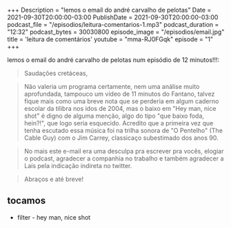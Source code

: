 +++
Description = "lemos o email do andré carvalho de pelotas"
Date = 2021-09-30T20:00:00-03:00
PublishDate = 2021-09-30T20:00:00-03:00
podcast_file = "/episodios/leitura-comentarios-1.mp3"
podcast_duration = "12:32"
podcast_bytes = 30030800
episode_image = "/episodios/email.jpg"
title = 'leitura de comentários'
youtube = "mma-RJ0FGqk"
episode = "1"
+++

lemos o email do andré carvalho de pelotas num episódio de 12 minutos!!!:

> Saudações cretáceas,

> Não valeria um programa certamente, nem uma análise muito aprofundada,
> tampouco um vídeo de 11 minutos do Fantano, talvez fique mais como uma
> breve nota que se perderia em algum caderno escolar da tilibra nos idos
> de 2004, mas o baixo em "Hey man, nice shot" é digno de alguma menção,
> algo do tipo "que baixo foda, hein?!", que logo seria esquecido.
> Acredito que a primeira vez que tenha escutado essa música foi na trilha
> sonora de "O Pentelho" (The Cable Guy) com o Jim Carrey, classicaço
> subestimado dos anos 90.

> No mais este e-mail era uma desculpa pra escrever pra vocês, elogiar o
> podcast, agradecer a companhia no trabalho e também agradecer a Laís
> pela indicação indireta no twitter.

> Abraços e até breve!


## tocamos
* filter - hey man, nice shot

